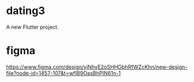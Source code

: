 # dating3

A new Flutter project.

# figma
https://www.figma.com/design/yjNhvE2oSHHGbhRfWZcKhn/new-design-file?node-id=1457-107&t=wfIB9OasBhPlN61n-1

